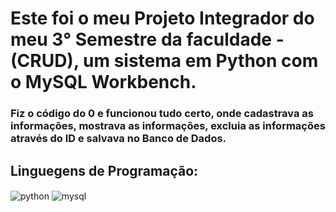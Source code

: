 # Este foi o meu Projeto Integrador do meu 3° Semestre da faculdade - (CRUD), um sistema em Python com o MySQL Workbench. 
### Fiz o código do 0 e funcionou tudo certo, onde cadastrava as informações, mostrava as informações, excluia as informações através do ID e salvava no Banco de Dados.


## Linguegens de Programação:

<div style="display: inline-block">
<img align="center" alt="python" src="https://img.shields.io/badge/Python-14354C?style=for-the-badge&logo=python&logoColor=white" />
<img align="center" alt="mysql" src="https://img.shields.io/badge/MySQL-00000F?style=for-the-badge&logo=mysql&logoColor=white" />
</div>
